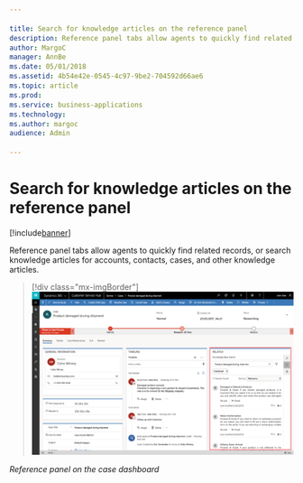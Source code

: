 ```yaml
---

title: Search for knowledge articles on the reference panel
description: Reference panel tabs allow agents to quickly find related records, or search knowledge articles for accounts, contacts, cases, and other knowledge articles.
author: MargoC
manager: AnnBe
ms.date: 05/01/2018
ms.assetid: 4b54e42e-0545-4c97-9be2-704592d66ae6
ms.topic: article
ms.prod: 
ms.service: business-applications
ms.technology: 
ms.author: margoc
audience: Admin

---
```

#  Search for knowledge articles on the reference panel


[!include[banner](../../includes/banner.md)]

Reference panel tabs allow agents to quickly find related records, or search
knowledge articles for accounts, contacts, cases, and other knowledge articles.

> [!div class="mx-imgBorder"] 
> ![A screenshot of the reference panel on the case dashboard](media/search-knowledge-articles-on-reference-panel-1.png "A screenshot of the reference panel on the case dashboard")
<!-- picture -->


*Reference panel on the case dashboard*


